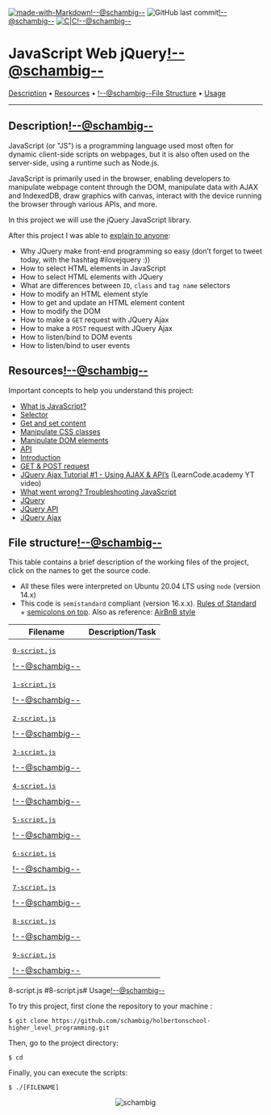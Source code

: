 [![made-with-Markdown](https://img.shields.io/badge/Made%20with-Markdown-1f425f.svg)](http://commonmark.org)<!--@schambig-->
![GitHub last commit](https://img.shields.io/github/last-commit/schambig/holbertonschool-higher_level_programming)<!--@schambig-->
[![C|C](https://img.shields.io/badge/Repo-00%20commits-orange.svg)](https://sourcerer.io/schambig)<!--@schambig-->

# JavaScript Web jQuery<!--@schambig-->

[Description](#description) • [Resources](#resources) • <!--@schambig-->[File Structure](#file-structure) • [Usage](#usage)

---

## Description<!--@schambig-->

JavaScript (or "JS") is a programming language used most often for dynamic client-side scripts on webpages, but it is also often used on the server-side, using a runtime such as Node.js.

JavaScript is primarily used in the browser, enabling developers to manipulate webpage content through the DOM, manipulate data with AJAX and IndexedDB, draw graphics with canvas, interact with the device running the browser through various APIs, and more.

In this project we will use the jQuery JavaScript library.

After this project I was able to [explain to anyone](https://fs.blog/feynman-learning-technique/):

* Why JQuery make front-end programming so easy (don’t forget to tweet today, with the hashtag #ilovejquery :))
* How to select HTML elements in JavaScript
* How to select HTML elements with JQuery
* What are differences between `ID`, `class` and `tag name` selectors
* How to modify an HTML element style
* How to get and update an HTML element content
* How to modify the DOM
* How to make a `GET` request with JQuery Ajax
* How to make a `POST` request with JQuery Ajax
* How to listen/bind to DOM events
* How to listen/bind to user events


## Resources<!--@schambig-->

Important concepts to help you understand this project:

* [What is JavaScript?](https://developer.mozilla.org/en-US/docs/Learn/JavaScript/First_steps/What_is_JavaScript)
* [Selector](https://jquery-tutorial.net/selectors/using-elements-ids-and-classes/)
* [Get and set content](https://jquery-tutorial.net/dom-manipulation/getting-and-setting-content/)
* [Manipulate CSS classes](https://jquery-tutorial.net/dom-manipulation/getting-and-setting-css-classes/)
* [Manipulate DOM elements](https://jquery-tutorial.net/dom-manipulation/the-append-and-prepend-methods/)
* [API](https://oscarotero.com/jquery/)
* [Introduction](https://jquery-tutorial.net/ajax/introduction/)
* [GET & POST request](https://jquery-tutorial.net/ajax/the-get-and-post-methods/)
* [JQuery Ajax Tutorial #1 - Using AJAX & API’s](https://www.youtube.com/watch?v=fEYx8dQr_cQ) (LearnCode.academy YT video)
* [What went wrong? Troubleshooting JavaScript](https://developer.mozilla.org/en-US/docs/Learn/JavaScript/First_steps/What_went_wrong)
* [JQuery](https://jquery.com/)
* [JQuery API](https://api.jquery.com/)
* [JQuery Ajax](https://learn.jquery.com/ajax/)


## File structure<!--@schambig-->

This table contains a brief description of the working files of the project, click on the names to get the source code.

* All these files were interpreted on Ubuntu 20.04 LTS using `node` (version 14.x)
* This code is `semistandard` compliant (version 16.x.x). [Rules of Standard](https://standardjs.com/rules.html) + [semicolons on top](https://github.com/standard/semistandard). Also as reference: [AirBnB style](https://github.com/airbnb/javascript)

| Filename | Description/Task |
| --- | --- |
| <pre>[0-script.js](0-script.js)</pre><!--@schambig--> |  |
| <pre>[1-script.js](1-script.js)</pre><!--@schambig--> |  |
| <pre>[2-script.js](2-script.js)</pre><!--@schambig--> |  |
| <pre>[3-script.js](3-script.js)</pre><!--@schambig--> |  |
| <pre>[4-script.js](4-script.js)</pre><!--@schambig--> |  |
| <pre>[5-script.js](5-script.js)</pre><!--@schambig--> |  |
| <pre>[6-script.js](6-script.js)</pre><!--@schambig--> |  |
| <pre>[7-script.js](7-script.js)</pre><!--@schambig--> |  |
| <pre>[8-script.js](8-script.js)</pre><!--@schambig--> |  |
| <pre>[9-script.js](9-script.js)</pre><!--@schambig--> |  |
<!-- <pre><br><br></pre> • <br>•-->
8-script.js
#8-script.js# Usage<!--@schambig-->

To try this project, first clone the repository to your machine :

```
$ git clone https://github.com/schambig/holbertonschool-higher_level_programming.git
```

Then, go to the project directory:

```
$ cd 
```

Finally, you can execute the scripts:

```
$ ./[FILENAME]
```


<p align="center">
  <img alt="schambig" src="https://capsule-render.vercel.app/api?type=waving&color=gradient&height=60&section=footer"/>
</p>
